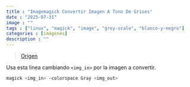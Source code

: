 ```yaml
---
title : "Imagemagick Convertir Imagen A Tono De Grises"
date : "2025-07-31"
image : ""
tags : ["linux", "magick", "image", "grey-scale", "blanco-y-negro"]
categories : [imágenes]
description : ""
---
```



> [Origen](https://stackoverflow.com/questions/13317753/convert-rgb-to-grayscale-in-imagemagick-command-line)

Usa esta linea cambiando `<img_in>` por la imagen a convertir.

```bash
magick <img_in> -colorspace Gray <img_out>
